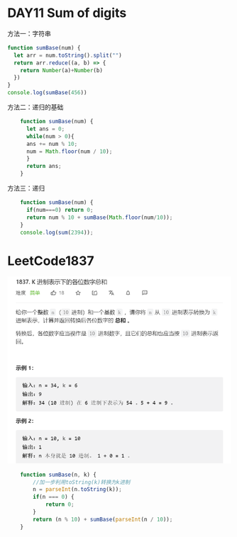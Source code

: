 # DAY11 Sum of digits
方法一：字符串
```js
function sumBase(num) {
  let arr = num.toString().split("")
  return arr.reduce((a, b) => {
    return Number(a)+Number(b)
  })
}
console.log(sumBase(456))
```
方法二：递归的基础
```js
    function sumBase(num) {
      let ans = 0;
      while(num > 0){
      ans += num % 10;
      num = Math.floor(num / 10);
      }
      return ans;
    }
```
方法三：递归
```js
    function sumBase(num) {
      if(num===0) return 0;
      return num % 10 + sumBase(Math.floor(num/10));
    }
    console.log(sum(2394));
```

# LeetCode1837
![alt ](../CSS与img引用/Algorithm/leetcode1837.png)
```js
    function sumBase(n, k) {
        //加一步利用toString(k)转换为k进制
        n = parseInt(n.toString(k));
        if(n === 0) {
            return 0;
        }
        return (n % 10) + sumBase(parseInt(n / 10));
    }
```

